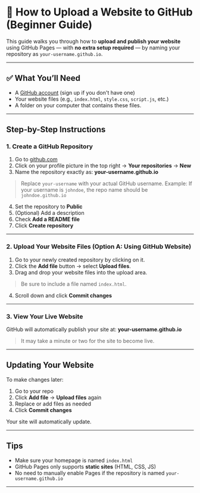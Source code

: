 # 📄 How to Upload a Website to GitHub (Beginner Guide)

This guide walks you through how to **upload and publish your website** using GitHub Pages — with **no extra setup required** — by naming your repository as `your-username.github.io`.

---

## ✅ What You’ll Need

- A [GitHub account](https://github.com/) (sign up if you don't have one)
- Your website files (e.g., `index.html`, `style.css`, `script.js`, etc.)
- A folder on your computer that contains these files.

---

## Step-by-Step Instructions

### 1. Create a GitHub Repository

1. Go to [github.com](https://github.com)
2. Click on your profile picture in the top right → **Your repositories** → **New**
3. Name the repository exactly as: **your-username.github.io**

> Replace `your-username` with your actual GitHub username. 
> Example: If your username is `johndoe`, the repo name should be `johndoe.github.io`
4. Set the repository to **Public**
5. (Optional) Add a description
6. Check **Add a README file**
7. Click **Create repository**

---

### 2. Upload Your Website Files (Option A: Using GitHub Website)

1. Go to your newly created repository by clicking on it.
2. Click the **Add file** button → select **Upload files**.
3. Drag and drop your website files into the upload area. 
> Be sure to include a file named `index.html`.
4. Scroll down and click **Commit changes**

---

### 3. View Your Live Website

GitHub will automatically publish your site at: **your-username.github.io**

> It may take a minute or two for the site to become live.

---

## Updating Your Website

To make changes later:

1. Go to your repo
2. Click **Add file** → **Upload files** again
3. Replace or add files as needed
4. Click **Commit changes**

Your site will automatically update.

---

## Tips

- Make sure your homepage is named `index.html`
- GitHub Pages only supports **static sites** (HTML, CSS, JS)
- No need to manually enable Pages if the repository is named `your-username.github.io`

---
